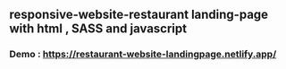 ## responsive-website-restaurant landing-page with html , SASS and javascript
### Demo : https://restaurant-website-landingpage.netlify.app/
